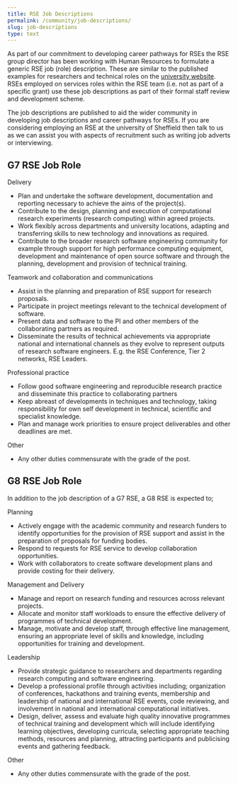 ```yaml
---
title: RSE Job Descriptions
permalink: /community/job-descriptions/
slug: job-descriptions
type: text
---
```


As part of our commitment to developing career pathways for RSEs the RSE group director has been working with Human Resources to formulate a generic RSE job (role) description. These are similar to the published examples for researchers and technical roles on the [university website](https://www.sheffield.ac.uk/hr/recruitment/atjexamples). RSEs employed on services roles within the RSE team (i.e. not as part of a specific grant) use these job descriptions as part of their formal staff review and development scheme.

The job descriptions are published to aid the wider community in developing job descriptions and career pathways for RSEs. If you are considering employing an RSE at the university of Sheffield then talk to us as we can assist you with aspects of recruitment such as writing job adverts or interviewing.

## G7 RSE Job Role

Delivery

* Plan and undertake the software development, documentation and reporting necessary to achieve the aims of the project(s).
* Contribute to the design, planning and execution of computational research experiments (research computing) within agreed projects.
* Work flexibly across departments and university locations, adapting and transferring skills to new technology and innovations as required. 
* Contribute to the broader research software engineering community for example through support for high performance computing equipment, development and maintenance of open source software and through the planning, development and provision of technical training.

Teamwork and collaboration and communications

* Assist in the planning and preparation of RSE support for research proposals.
* Participate in project meetings relevant to the technical development of software. 
* Present data and software to the PI and other members of the collaborating partners as required.
* Disseminate the results of technical achievements via appropriate national and international channels as they evolve to represent outputs of research software engineers. E.g. the RSE Conference, Tier 2 networks, RSE Leaders.

Professional practice

* Follow good software engineering and reproducible research practice and disseminate this practice to collaborating partners
* Keep abreast of developments in techniques and technology, taking responsibility for own self development in technical, scientific and specialist knowledge.
* Plan and manage work priorities to ensure project deliverables and other deadlines are met.

Other

* Any other duties commensurate with the grade of the post.

## G8 RSE Job Role

In addition to the job description of a G7 RSE, a G8 RSE is expected to;

Planning

* Actively engage with the academic community and research funders to identify opportunities for the provision of RSE support and assist in the preparation of proposals for funding bodies. 
* Respond to requests for RSE service to develop collaboration opportunities. 
* Work with collaborators to create software development plans and provide costing for their delivery.

Management and Delivery

* Manage and report on research funding and resources across relevant projects.
* Allocate and monitor staff workloads to ensure the effective delivery of programmes of technical development.
* Manage, motivate and develop staff, through effective line management, ensuring an appropriate level of skills and knowledge, including opportunities for training and development.

Leadership

* Provide strategic guidance to researchers and departments regarding research computing and software engineering.
* Develop a professional profile through activities including; organization of conferences, hackathons and training events, membership and leadership of national and international RSE events, code reviewing, and involvement in national and international computational initiatives.
* Design, deliver, assess and evaluate high quality innovative programmes of technical training and development which will include identifying learning objectives, developing curricula, selecting appropriate teaching methods, resources and planning, attracting participants and publicising events and gathering feedback.

Other

* Any other duties commensurate with the grade of the post.



